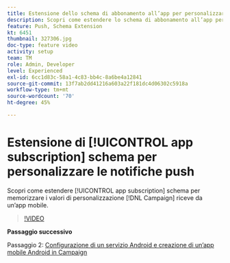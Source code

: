 ```yaml
---
title: Estensione dello schema di abbonamento all’app per personalizzare le notifiche push
description: Scopri come estendere lo schema di abbonamento all’app per memorizzare i valori di personalizzazione che Campaign riceve da un’app mobile.
feature: Push, Schema Extension
kt: 6451
thumbnail: 327306.jpg
doc-type: feature video
activity: setup
team: TM
role: Admin, Developer
level: Experienced
exl-id: 6cc1d83c-58a1-4c83-bb4c-8a6be4a12841
source-git-commit: 13f7ab2dd41216a603a22f181dc4d06302c5918a
workflow-type: tm+mt
source-wordcount: '70'
ht-degree: 45%

---
```


# Estensione di [!UICONTROL app subscription] schema per personalizzare le notifiche push

Scopri come estendere [!UICONTROL app subscription] schema per memorizzare i valori di personalizzazione [!DNL Campaign] riceve da un’app mobile.

>[!VIDEO](https://video.tv.adobe.com/v/327306?quality=12&learn=on)

**Passaggio successivo**

Passaggio 2: [Configurazione di un servizio Android e creazione di un’app mobile Android in Campaign](/help/tutorial-getting-started-with-push-notifications-for-android/configuring-an-android-service-in-campaign.md)
